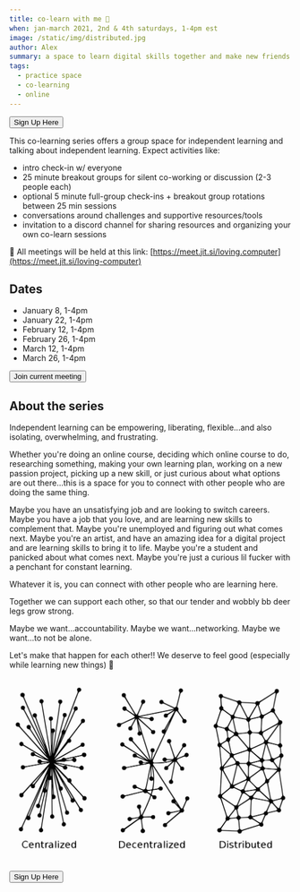 ```yaml
---
title: co-learn with me 🌱
when: jan-march 2021, 2nd & 4th saturdays, 1-4pm est
image: /static/img/distributed.jpg
author: Alex
summary: a space to learn digital skills together and make new friends
tags:
  - practice space
  - co-learning
  - online
---
```

<a href="https://airtable.com/shrkGJnQduoue7Rqa" target="_blank"><button> Sign Up Here</button></a>

This co-learning series offers a group space for independent learning and talking about independent learning. Expect activities like:

* intro check-in w/ everyone
* 25 minute breakout groups for silent co-working or discussion (2-3 people each)
* optional 5 minute full-group check-ins + breakout group rotations between 25 min sessions
* conversations around challenges and supportive resources/tools
* invitation to a discord channel for sharing resources and organizing your own co-learn sessions

🔗 All meetings will be held at this link: [https://meet.jit.si/loving.computer](https://meet.jit.si/loving-computer)

## Dates

* January 8, 1-4pm
* January 22, 1-4pm
* February 12, 1-4pm
* February 26, 1-4pm
* March 12, 1-4pm
* March 26, 1-4pm

<a href="https://meet.jit.si/loving.computer" target="_blank"><button> Join current meeting</button></a>

## About the series

Independent learning can be empowering, liberating, flexible...and also isolating, overwhelming, and frustrating.

Whether you're doing an online course, deciding which online course to do, researching something, making your own learning plan, working on a new passion project, picking up a new skill, or just curious about what options are out there...this is a space for you to connect with other people who are doing the same thing.

Maybe you have an unsatisfying job and are looking to switch careers. Maybe you have a job that you love, and are learning new skills to complement that. Maybe you're unemployed and figuring out what comes next. Maybe you're an artist, and have an amazing idea for a digital project and are learning skills to bring it to life. Maybe you're a student and panicked about what comes next. Maybe you're just a curious lil fucker with a penchant for constant learning.

Whatever it is, you can connect with other people who are learning here. 

Together we can support each other, so that our tender and wobbly bb deer legs grow strong.

Maybe we want...accountability. Maybe we want...networking. Maybe we want...to not be alone.

Let's make that happen for each other!! We deserve to feel good (especially while learning new things) 🌷

![](/static/img/distributed.jpg)

<a href="https://airtable.com/shrkGJnQduoue7Rqa" target="_blank"><button> Sign Up Here</button></a>